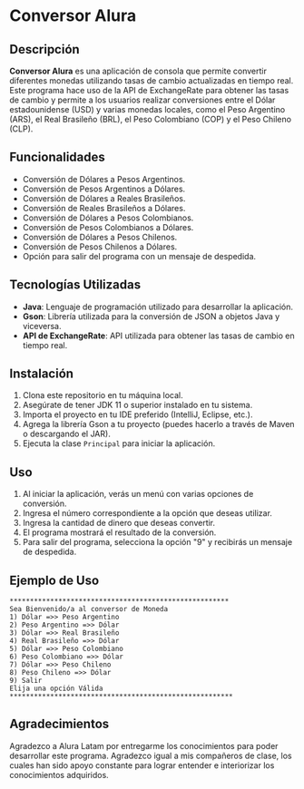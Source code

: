 # Conversor Alura

## Descripción

**Conversor Alura** es una aplicación de consola que permite convertir diferentes monedas utilizando tasas de cambio actualizadas en tiempo real. Este programa hace uso de la API de ExchangeRate para obtener las tasas de cambio y permite a los usuarios realizar conversiones entre el Dólar estadounidense (USD) y varias monedas locales, como el Peso Argentino (ARS), el Real Brasileño (BRL), el Peso Colombiano (COP) y el Peso Chileno (CLP).

## Funcionalidades

- Conversión de Dólares a Pesos Argentinos.
- Conversión de Pesos Argentinos a Dólares.
- Conversión de Dólares a Reales Brasileños.
- Conversión de Reales Brasileños a Dólares.
- Conversión de Dólares a Pesos Colombianos.
- Conversión de Pesos Colombianos a Dólares.
- Conversión de Dólares a Pesos Chilenos.
- Conversión de Pesos Chilenos a Dólares.
- Opción para salir del programa con un mensaje de despedida.

## Tecnologías Utilizadas

- **Java**: Lenguaje de programación utilizado para desarrollar la aplicación.
- **Gson**: Librería utilizada para la conversión de JSON a objetos Java y viceversa.
- **API de ExchangeRate**: API utilizada para obtener las tasas de cambio en tiempo real.

## Instalación

1. Clona este repositorio en tu máquina local.
2. Asegúrate de tener JDK 11 o superior instalado en tu sistema.
3. Importa el proyecto en tu IDE preferido (IntelliJ, Eclipse, etc.).
4. Agrega la librería Gson a tu proyecto (puedes hacerlo a través de Maven o descargando el JAR).
5. Ejecuta la clase `Principal` para iniciar la aplicación.

## Uso

1. Al iniciar la aplicación, verás un menú con varias opciones de conversión.
2. Ingresa el número correspondiente a la opción que deseas utilizar.
3. Ingresa la cantidad de dinero que deseas convertir.
4. El programa mostrará el resultado de la conversión.
5. Para salir del programa, selecciona la opción "9" y recibirás un mensaje de despedida.

## Ejemplo de Uso

```
******************************************************
Sea Bienvenido/a al conversor de Moneda
1) Dólar =>> Peso Argentino
2) Peso Argentino =>> Dólar
3) Dólar =>> Real Brasileño
4) Real Brasileño =>> Dólar
5) Dólar =>> Peso Colombiano
6) Peso Colombiano =>> Dólar
7) Dólar =>> Peso Chileno
8) Peso Chileno =>> Dólar
9) Salir
Elija una opción Válida
*******************************************************
```

## Agradecimientos

Agradezco a Alura Latam por entregarme los conocimientos para poder desarrollar este programa.
Agradezco igual a mis compañeros de clase, los cuales han sido apoyo constante para lograr entender e interiorizar los conocimientos adquiridos.


